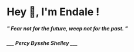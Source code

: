 <h1 title="head"> Hey 👋, I'm Endale !</h1>

**<h5><i>" Fear not for the future, weep not for the past. "</i></h5>**

*<b>___ Percy Bysshe Shelley ___</b>*
